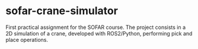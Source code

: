 # sofar-crane-simulator
First practical assignment for the SOFAR course. The project consists in a 2D simulation of a crane, developed with ROS2/Python, performing pick and place operations.
